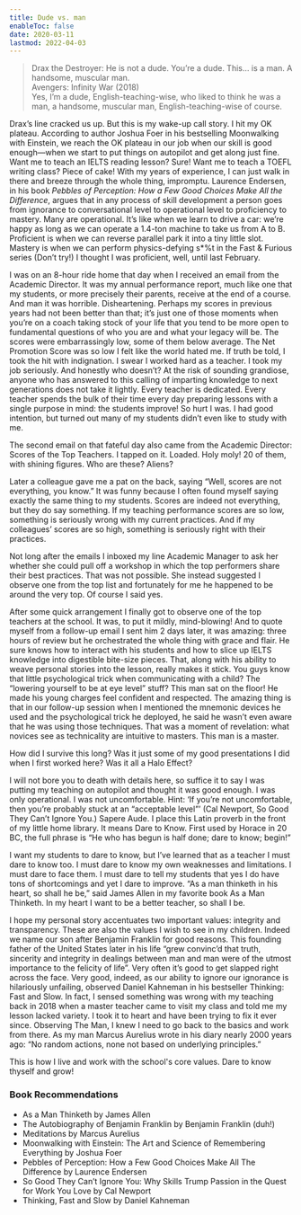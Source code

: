 ```yaml
---
title: Dude vs. man
enableToc: false
date: 2020-03-11
lastmod: 2022-04-03
---
```


> Drax the Destroyer: He is not a dude. You’re a dude. This… is a man. A handsome, muscular man.  
> Avengers: Infinity War (2018)  
> Yes, I’m a dude, English-teaching-wise, who liked to think he was a man, a handsome, muscular man, English-teaching-wise of course.

Drax’s line cracked us up. But this is my wake-up call story. I hit my OK plateau. According to author Joshua Foer in his bestselling Moonwalking with Einstein, we reach the OK plateau in our job when our skill is good enough—when we start to put things on autopilot and get along just fine. Want me to teach an IELTS reading lesson? Sure! Want me to teach a TOEFL writing class? Piece of cake! With my years of experience, I can just walk in there and breeze through the whole thing, impromptu. Laurence Endersen, in his book _Pebbles of Perception: How a Few Good Choices Make All the Difference_, argues that in any process of skill development a person goes from ignorance to conversational level to operational level to proficiency to mastery. Many are operational. It’s like when we learn to drive a car: we’re happy as long as we can operate a 1.4-ton machine to take us from A to B. Proficient is when we can reverse parallel park it into a tiny little slot. Mastery is when we can perform physics-defying s\*%t in the Fast & Furious series (Don’t try!) I thought I was proficient, well, until last February.

I was on an 8-hour ride home that day when I received an email from the Academic Director. It was my annual performance report, much like one that my students, or more precisely their parents, receive at the end of a course. And man it was horrible. Disheartening. Perhaps my scores in previous years had not been better than that; it’s just one of those moments when you’re on a coach taking stock of your life that you tend to be more open to fundamental questions of who you are and what your legacy will be. The scores were embarrassingly low, some of them below average. The Net Promotion Score was so low I felt like the world hated me. If truth be told, I took the hit with indignation. I swear I worked hard as a teacher. I took my job seriously. And honestly who doesn’t? At the risk of sounding grandiose, anyone who has answered to this calling of imparting knowledge to next generations does not take it lightly. Every teacher is dedicated. Every teacher spends the bulk of their time every day preparing lessons with a single purpose in mind: the students improve! So hurt I was. I had good intention, but turned out many of my students didn’t even like to study with me.

The second email on that fateful day also came from the Academic Director: Scores of the Top Teachers. I tapped on it. Loaded. Holy moly! 20 of them, with shining figures. Who are these? Aliens?

Later a colleague gave me a pat on the back, saying “Well, scores are not everything, you know.” It was funny because I often found myself saying exactly the same thing to my students. Scores are indeed not everything, but they do say something. If my teaching performance scores are so low, something is seriously wrong with my current practices. And if my colleagues’ scores are so high, something is seriously right with their practices.

Not long after the emails I inboxed my line Academic Manager to ask her whether she could pull off a workshop in which the top performers share their best practices. That was not possible. She instead suggested I observe one from the top list and fortunately for me he happened to be around the very top. Of course I said yes.

After some quick arrangement I finally got to observe one of the top teachers at the school. It was, to put it mildly, mind-blowing! And to quote myself from a follow-up email I sent him 2 days later, it was amazing: three hours of review but he orchestrated the whole thing with grace and flair. He sure knows how to interact with his students and how to slice up IELTS knowledge into digestible bite-size pieces. That, along with his ability to weave personal stories into the lesson, really makes it stick. You guys know that little psychological trick when communicating with a child? The “lowering yourself to be at eye level” stuff? This man sat on the floor! He made his young charges feel confident and respected. The amazing thing is that in our follow-up session when I mentioned the mnemonic devices he used and the psychological trick he deployed, he said he wasn’t even aware that he was using those techniques. That was a moment of revelation: what novices see as technicality are intuitive to masters. This man is a master.

How did I survive this long? Was it just some of my good presentations I did when I first worked here? Was it all a Halo Effect?

I will not bore you to death with details here, so suffice it to say I was putting my teaching on autopilot and thought it was good enough. I was only operational. I was not uncomfortable. Hint: ‘If you’re not uncomfortable, then you’re probably stuck at an “acceptable level”’ (Cal Newport, So Good They Can’t Ignore You.)
Sapere Aude. I place this Latin proverb in the front of my little home library. It means Dare to Know. First used by Horace in 20 BC, the full phrase is “He who has begun is half done; dare to know; begin!”

I want my students to dare to know, but I’ve learned that as a teacher I must dare to know too. I must dare to know my own weaknesses and limitations. I must dare to face them. I must dare to tell my students that yes I do have tons of shortcomings and yet I dare to improve. “As a man thinketh in his heart, so shall he be,” said James Allen in my favorite book As a Man Thinketh. In my heart I want to be a better teacher, so shall I be.

I hope my personal story accentuates two important values: integrity and transparency. These are also the values I wish to see in my children. Indeed we name our son after Benjamin Franklin for good reasons. This founding father of the United States later in his life “grew convinc’d that truth, sincerity and integrity in dealings between man and man were of the utmost importance to the felicity of life”. Very often it’s good to get slapped right across the face. Very good, indeed, as our ability to ignore our ignorance is hilariously unfailing, observed Daniel Kahneman in his bestseller Thinking: Fast and Slow. In fact, I sensed something was wrong with my teaching back in 2018 when a master teacher came to visit my class and told me my lesson lacked variety. I took it to heart and have been trying to fix it ever since. Observing The Man, I knew I need to go back to the basics and work from there. As my man Marcus Aurelius wrote in his diary nearly 2000 years ago: “No random actions, none not based on underlying principles.”

This is how I live and work with the school's core values. Dare to know thyself and grow!

### Book Recommendations

- As a Man Thinketh by James Allen
- The Autobiography of Benjamin Franklin by Benjamin Franklin (duh!)
- Meditations by Marcus Aurelius
- Moonwalking with Einstein: The Art and Science of Remembering Everything by Joshua Foer
- Pebbles of Perception: How a Few Good Choices Make All The Difference by Laurence Endersen
- So Good They Can’t Ignore You: Why Skills Trump Passion in the Quest for Work You Love by Cal Newport
- Thinking, Fast and Slow by Daniel Kahneman
